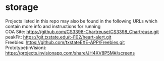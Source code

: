 # storage
Projects listed in this repo may also be found in the following URLs which contain more info and instructions for running
</br>
COA Site: https://github.com/CS3398-Chartreuse/CS3398_Chartreuse.git
</br>
peakFit: https://git.txstate.edu/t-l102/heart-alert.git
</br>
Freebies: https://github.com/txstateEXE-APP/Freebies.git
</br>
Prototype(inVision): https://projects.invisionapp.com/share/JH4XV8P5M#/screens

